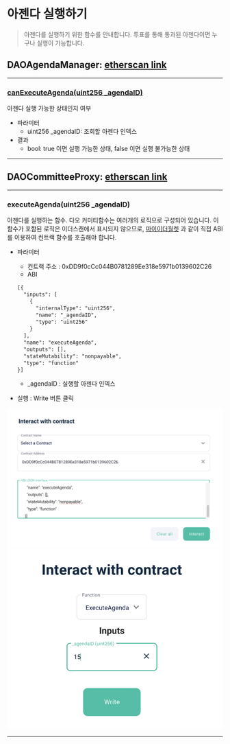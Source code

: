 # 아젠다 실행하기
> 아젠다를 실행하기 위한 함수를 안내합니다.
> 투표를 통해 통과된 아젠다이면 누구나 실행이 가능합니다.


## DAOAgendaManager: [etherscan link](https://etherscan.io/address/0xcD4421d082752f363E1687544a09d5112cD4f484#code)

---

### [canExecuteAgenda(uint256 _agendaID)](https://etherscan.io/address/0xcD4421d082752f363E1687544a09d5112cD4f484#readContract#F2)

아젠다 실행 가능한 상태인지 여부

- 파라미터
  - uint256 _agendaID: 조회할 아젠다 인덱스
- 결과
  - bool: true 이면 실행 가능한 상태, false 이면 실행 불가능한 상태

*********


## DAOCommitteeProxy: [etherscan link](https://etherscan.io/address/0xDD9f0cCc044B0781289Ee318e5971b0139602C26#writeProxyContract)
---


### executeAgenda(uint256 _agendaID)

아젠다를 실행하는 함수.
다오 커미티함수는 여러개의 로직으로 구성되어 있습니다. 이 함수가 포함된 로직은 이더스캔에서 표시되지 않으므로, [마이이더월렛](https://www.myetherwallet.com/wallet/interact) 과 같이 직접 ABI를 이용하여 컨트랙 함수를 호출해야 합니다.


- 파라미터
    - 컨트랙 주소 : 0xDD9f0cCc044B0781289Ee318e5971b0139602C26
    - ABI
    ```
    [{
      "inputs": [
        {
          "internalType": "uint256",
          "name": "_agendaID",
          "type": "uint256"
        }
      ],
      "name": "executeAgenda",
      "outputs": [],
      "stateMutability": "nonpayable",
      "type": "function"
    }]
    ```
    - _agendaID : 실행할 아젠다 인덱스

- 실행 : Write 버튼 클릭

![Input1 View](../img/execute_0.png)
![Input2 View](../img/execute_1.png)

*********

